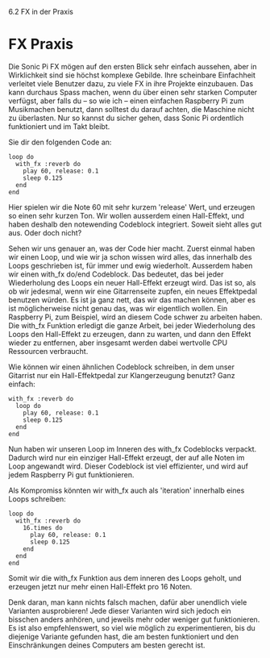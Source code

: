 6.2 FX in der Praxis

# FX Praxis

Die Sonic Pi FX mögen auf den ersten Blick sehr einfach aussehen, aber 
in Wirklichkeit sind sie höchst komplexe Gebilde. Ihre scheinbare 
Einfachheit verleitet viele Benutzer dazu, zu viele FX in ihre Projekte 
einzubauen. Das kann durchaus Spass machen, wenn du über einen sehr 
starken Computer verfügst, aber falls du – so wie ich – einen einfachen 
Raspberry Pi zum Musikmachen benutzt, dann solltest du darauf achten, 
die Maschine nicht zu überlasten. Nur so kannst du sicher gehen, dass 
Sonic Pi ordentlich funktioniert und im Takt bleibt.

Sie dir den folgenden Code an:

```
loop do
  with_fx :reverb do
    play 60, release: 0.1
    sleep 0.125
  end
end
```

Hier spielen wir die Note 60 mit sehr kurzem 'release' Wert, und 
erzeugen so einen sehr kurzen Ton. Wir wollen ausserdem einen 
Hall-Effekt, und haben deshalb den notewending Codeblock integriert. 
Soweit sieht alles gut aus. Oder doch nicht?

Sehen wir uns genauer an, was der Code hier macht. Zuerst einmal haben 
wir einen Loop, und wie wir ja schon wissen wird alles, das innerhalb 
des Loops geschrieben ist, für immer und ewig wiederholt. Ausserdem 
haben wir einen with_fx do/end Codeblock. Das bedeutet, das bei jeder 
Wiederholung des Loops ein neuer Hall-Effekt erzeugt wird. Das ist so, 
als ob wir jedesmal, wenn wir eine Gitarrenseite zupfen, ein neues 
Effektpedal benutzen würden. Es ist ja ganz nett, das wir das machen 
können, aber es ist möglicherweise nicht genau das, was wir eigentlich 
wollen. Ein Raspberry Pi, zum Beispiel, wird an diesem Code schwer zu 
arbeiten haben. Die with_fx Funktion erledigt die ganze Arbeit, bei 
jeder Wiederholung des Loops den Hall-Effekt zu erzeugen, dann zu 
warten, und dann den Effekt wieder zu entfernen, aber insgesamt werden 
dabei wertvolle CPU Ressourcen verbraucht.

Wie können wir einen ähnlichen Codeblock schreiben, in dem unser 
Gitarrist nur ein Hall-Effektpedal zur Klangerzeugung benutzt? Ganz 
einfach:

```
with_fx :reverb do
  loop do
    play 60, release: 0.1
    sleep 0.125
  end
end
```

Nun haben wir unseren Loop im Inneren des with_fx Codeblocks verpackt. 
Dadurch wird nur ein einziger Hall-Effekt erzeugt, der auf alle Noten 
im Loop angewandt wird. Dieser Codeblock ist viel effizienter, und wird 
auf jedem Raspberry Pi gut funktionieren.

Als Kompromiss könnten wir with_fx auch als 'iteration' innerhalb eines 
Loops schreiben:

```
loop do
  with_fx :reverb do
    16.times do
      play 60, release: 0.1
      sleep 0.125
    end
  end
end
```

Somit wir die with_fx Funktion aus dem inneren des Loops geholt, und 
erzeugen jetzt nur mehr einen Hall-Effekt pro 16 Noten.

Denk daran, man kann nichts falsch machen, dafür aber unendlich viele 
Varianten ausprobieren! Jede dieser Varianten wird sich jedoch ein 
bisschen anders anhören, und jeweils mehr oder weniger gut 
funktionieren. Es ist also empfehlenswert, so viel wie möglich zu 
experimentieren, bis du diejenige Variante gefunden hast, die am besten 
funktioniert und den Einschränkungen deines Computers am besten gerecht 
ist.
